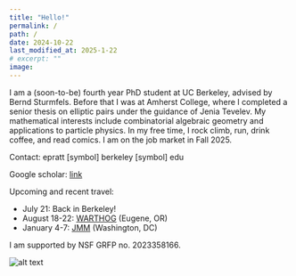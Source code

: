 ```yaml
---
title: "Hello!"
permalink: /
path: /
date: 2024-10-22
last_modified_at: 2025-1-22
# excerpt: ""
image:
---
```


I am a (soon-to-be) fourth year PhD student at UC Berkeley, advised by Bernd Sturmfels. Before that I was at Amherst College, where I completed a senior thesis on elliptic pairs under the guidance of Jenia Tevelev. My mathematical interests include combinatorial algebraic geometry and applications to particle physics. In my free time, I rock climb, run, drink coffee, and read comics. I am on the job market in Fall 2025.

Contact: epratt [symbol] berkeley [symbol] edu

Google scholar: [link](https://scholar.google.com/citations?user=1VJcY6gAAAAJ&hl=en)

Upcoming and recent travel:
<!--* June 12: Talk at [MPI Nonlinear Algebra Seminar](https://www.mis.mpg.de/events/event/the-segre-determinant) (Leipzig, Germany) -->
<!--* July 7-11: [SIAM AG 2025](https://www.siam.org/conferences-events/siam-conferences/ag25/) (Madison, WI)-->
* July 21: Back in Berkeley!
* August 18-22: [WARTHOG](https://pages.uoregon.edu/belias/WARTHOG/BraidVar/) (Eugene, OR)
* January 4-7: [JMM](https://jointmathematicsmeetings.org/jmm) (Washington, DC)

I am supported by NSF GRFP no. 2023358166.

![alt text](/assets/images/oslo2.jpg "Title")
